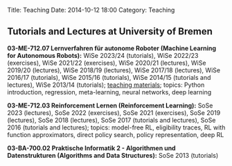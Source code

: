 Title: Teaching
Date: 2014-10-12 18:00
Category: Teaching

Tutorials and Lectures at University of Bremen
----------------------------------------------

**03-ME-712.07 Lernverfahren für autonome Roboter (Machine Learning for Autonomous Robots):** WiSe 2023/24 (tutorials), WiSe 2022/23 (exercises), WiSe 2021/22 (exercises), WiSe 2020/21 (lectures), WiSe 2019/20 (lectures), WiSe 2018/19 (lectures), WiSe 2017/18 (lectures), WiSe 2016/17 (tutorials), WiSe 2015/16 (tutorials), WiSe 2014/15 (tutorials and lectures), WiSe 2013/14 (tutorials); [teaching materials](https://github.com/AlexanderFabisch/ml_tutorials); topics: Python introduction, regression, meta-learning, neural networks, deep learning

**03-ME-712.03 Reinforcement Lernen (Reinforcement Learning):** SoSe 2023 (lectures), SoSe 2022 (exercises), SoSe 2021 (exercises), SoSe 2019 (lectures), SoSe 2018 (lectures), SoSe 2017 (tutorials and lectures), SoSe 2016 (tutorials and lectures); topics: model-free RL, eligibility traces, RL with function approximators, direct policy search, policy representation, deep RL

**03-BA-700.02 Praktische Informatik 2 - Algorithmen und Datenstrukturen (Algorithms and Data Structures):** SoSe 2013 (tutorials)
